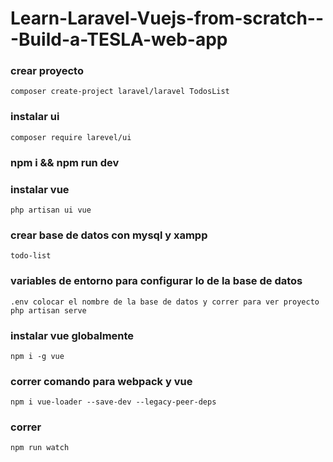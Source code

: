 # Learn-Laravel-Vuejs-from-scratch---Build-a-TESLA-web-app


### crear proyecto
`
composer create-project laravel/laravel TodosList
`

### instalar ui

`
 composer require larevel/ui
`
### npm i && npm run dev
### instalar vue
`
php artisan ui vue
`

### crear base de datos con mysql y xampp

`
todo-list
`
### variables de entorno para configurar lo de la base de datos

`
.env colocar el nombre de la base de datos y correr para ver proyecto
php artisan serve
`

### instalar vue globalmente

`
npm i -g vue
`

### correr comando para webpack y vue

`
npm i vue-loader --save-dev --legacy-peer-deps
`

### correr 
`
npm run watch
`